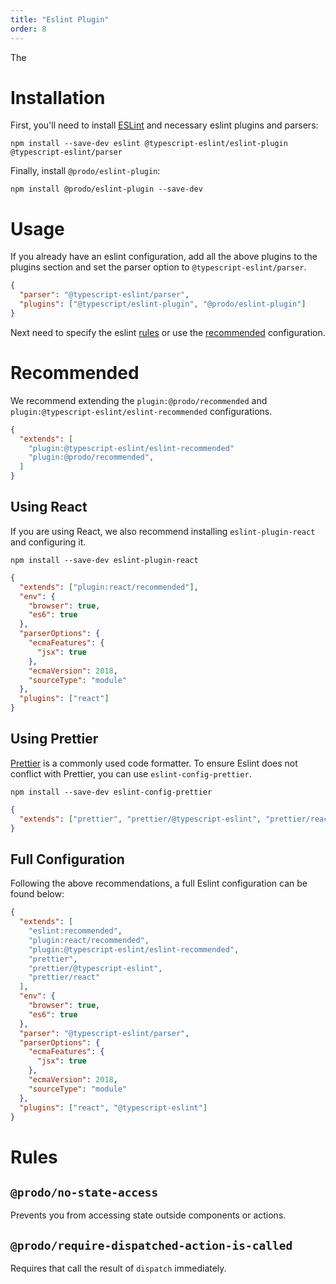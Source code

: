 ```yaml
---
title: "Eslint Plugin"
order: 8
---
```


The

# Installation

First, you'll need to install [ESLint](http://eslint.org) and necessary eslint
plugins and parsers:

```shell
npm install --save-dev eslint @typescript-eslint/eslint-plugin @typescript-eslint/parser
```

Finally, install `@prodo/eslint-plugin`:

```shell
npm install @prodo/eslint-plugin --save-dev
```

# Usage

If you already have an eslint configuration, add all the above plugins to the
plugins section and set the parser option to `@typescript-eslint/parser`.

```json
{
  "parser": "@typescript-eslint/parser",
  "plugins": ["@typescript/eslint-plugin", "@prodo/eslint-plugin"]
}
```

Next need to specify the eslint [rules](#rules) or use the
[recommended](#recommended) configuration.

# Recommended

We recommend extending the `plugin:@prodo/recommended` and `plugin:@typescript-eslint/eslint-recommended` configurations.

```json
{
  "extends": [
    "plugin:@typescript-eslint/eslint-recommended"
    "plugin:@prodo/recommended",
  ]
}
```

## Using React

If you are using React, we also recommend installing `eslint-plugin-react` and
configuring it.

```shell
npm install --save-dev eslint-plugin-react
```

```json
{
  "extends": ["plugin:react/recommended"],
  "env": {
    "browser": true,
    "es6": true
  },
  "parserOptions": {
    "ecmaFeatures": {
      "jsx": true
    },
    "ecmaVersion": 2018,
    "sourceType": "module"
  },
  "plugins": ["react"]
}
```

## Using Prettier

[Prettier](https://prettier.io/) is a commonly used code formatter. To ensure
Eslint does not conflict with Prettier, you can use `eslint-config-prettier`.

```shell
npm install --save-dev eslint-config-prettier
```

```json
{
  "extends": ["prettier", "prettier/@typescript-eslint", "prettier/react"]
}
```

## Full Configuration

Following the above recommendations, a full Eslint configuration can be found below:

```json
{
  "extends": [
    "eslint:recommended",
    "plugin:react/recommended",
    "plugin:@typescript-eslint/eslint-recommended",
    "prettier",
    "prettier/@typescript-eslint",
    "prettier/react"
  ],
  "env": {
    "browser": true,
    "es6": true
  },
  "parser": "@typescript-eslint/parser",
  "parserOptions": {
    "ecmaFeatures": {
      "jsx": true
    },
    "ecmaVersion": 2018,
    "sourceType": "module"
  },
  "plugins": ["react", "@typescript-eslint"]
}
```

# Rules

## `@prodo/no-state-access`

Prevents you from accessing state outside components or actions.

## `@prodo/require-dispatched-action-is-called`

Requires that call the result of `dispatch` immediately.

